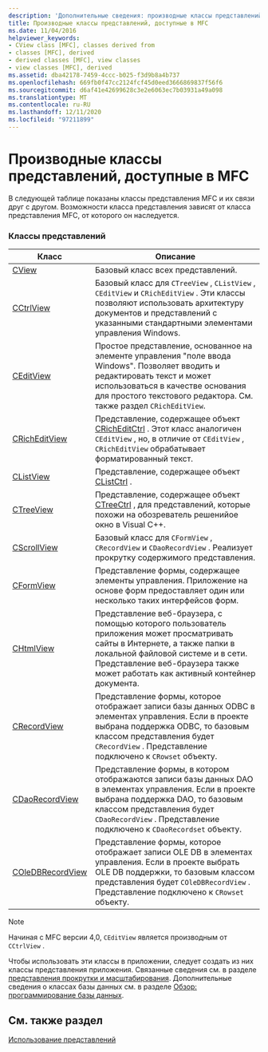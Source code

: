 ```yaml
---
description: 'Дополнительные сведения: производные классы представлений, доступные в MFC'
title: Производные классы представлений, доступные в MFC
ms.date: 11/04/2016
helpviewer_keywords:
- CView class [MFC], classes derived from
- classes [MFC], derived
- derived classes [MFC], view classes
- view classes [MFC], derived
ms.assetid: dba42178-7459-4ccc-b025-f3d9b8a4b737
ms.openlocfilehash: 669fb0f47cc2124fcf45d0eed3666869837f56f6
ms.sourcegitcommit: d6af41e42699628c3e2e6063ec7b03931a49a098
ms.translationtype: MT
ms.contentlocale: ru-RU
ms.lasthandoff: 12/11/2020
ms.locfileid: "97211899"
---
```

# <a name="derived-view-classes-available-in-mfc"></a>Производные классы представлений, доступные в MFC

В следующей таблице показаны классы представления MFC и их связи друг с другом. Возможности класса представления зависят от класса представления MFC, от которого он наследуется.

### <a name="view-classes"></a>Классы представлений

|Класс|Описание|
|-----------|-----------------|
|[CView](reference/cview-class.md)|Базовый класс всех представлений.|
|[CCtrlView](reference/cctrlview-class.md)|Базовый класс для `CTreeView` , `CListView` , `CEditView` и `CRichEditView` . Эти классы позволяют использовать архитектуру документов и представлений с указанными стандартными элементами управления Windows.|
|[CEditView](reference/ceditview-class.md)|Простое представление, основанное на элементе управления "поле ввода Windows". Позволяет вводить и редактировать текст и может использоваться в качестве основания для простого текстового редактора. См. также раздел `CRichEditView`.|
|[CRichEditView](reference/cricheditview-class.md)|Представление, содержащее объект [CRichEditCtrl](reference/cricheditctrl-class.md) . Этот класс аналогичен `CEditView` , но, в отличие от `CEditView` , `CRichEditView` обрабатывает форматированный текст.|
|[CListView](reference/clistview-class.md)|Представление, содержащее объект [CListCtrl](reference/clistctrl-class.md) .|
|[CTreeView](reference/ctreeview-class.md)|Представление, содержащее объект [CTreeCtrl](reference/ctreectrl-class.md) , для представлений, которые похожи на обозреватель решенийое окно в Visual C++.|
|[CScrollView](reference/cscrollview-class.md)|Базовый класс для `CFormView` , `CRecordView` и `CDaoRecordView` . Реализует прокрутку содержимого представления.|
|[CFormView](reference/cformview-class.md)|Представление формы, содержащее элементы управления. Приложение на основе форм предоставляет один или несколько таких интерфейсов форм.|
|[CHtmlView](reference/chtmlview-class.md)|Представление веб-браузера, с помощью которого пользователь приложения может просматривать сайты в Интернете, а также папки в локальной файловой системе и в сети. Представление веб-браузера также может работать как активный контейнер документа.|
|[CRecordView](reference/crecordview-class.md)|Представление формы, которое отображает записи базы данных ODBC в элементах управления. Если в проекте выбрана поддержка ODBC, то базовым классом представления будет `CRecordView` . Представление подключено к `CRowset` объекту.|
|[CDaoRecordView](reference/cdaorecordview-class.md)|Представление формы, в котором отображаются записи базы данных DAO в элементах управления. Если в проекте выбрана поддержка DAO, то базовым классом представления будет `CDaoRecordView` . Представление подключено к `CDaoRecordset` объекту.|
|[COleDBRecordView](reference/coledbrecordview-class.md)|Представление формы, которое отображает записи OLE DB в элементах управления. Если в проекте выбрать OLE DB поддержки, то базовым классом представления будет `COleDBRecordView` . Представление подключено к `CRowset` объекту.|

> [!NOTE]
> Начиная с MFC версии 4,0, `CEditView` является производным от `CCtrlView` .

Чтобы использовать эти классы в приложении, следует создать из них классы представления приложения. Связанные сведения см. в разделе [представления прокрутки и масштабирования](scrolling-and-scaling-views.md). Дополнительные сведения о классах базы данных см. в разделе [Обзор: программирование базы данных](../data/data-access-programming-mfc-atl.md).

## <a name="see-also"></a>См. также раздел

[Использование представлений](using-views.md)
